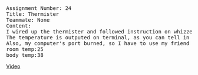 <pre>
Assignment Number: 24
Title: Thermister
Teammate: None
Content:
I wired up the thermister and followed instruction on whizzer.bu.edu.
The temperature is outputed on terminal, as you can tell in the video.
Also, my computer's port burned, so I have to use my friend Lin's computer to demonstrate.
room temp:25
body temp:38
</pre>

[Video](https://drive.google.com/file/d/1Ou9-Az8cmZy3bWZu3fW9oaBMZdg2uaoA/view?usp=sharing)